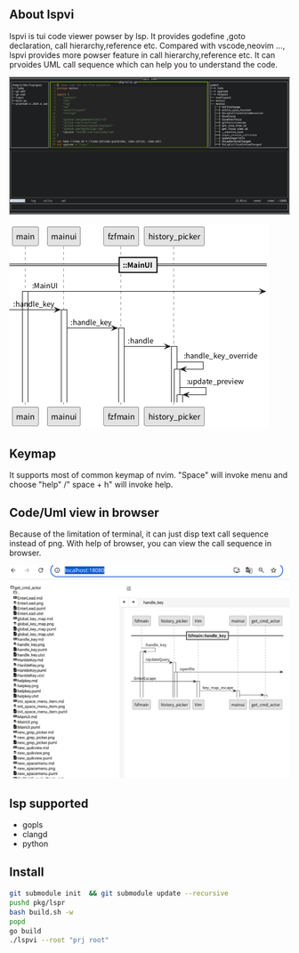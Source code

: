 ## About lspvi
lspvi is tui code viewer powser by lsp.
It provides godefine ,goto declaration, call hierarchy,reference  etc.
Compared with vscode,neovim ..., lspvi provides  more powser feature in call hierarchy,reference etc. It can prvoides UML call sequence which can help you to understand the code.

![terminal](screen1.png)

![uml](main.png)
## Keymap 
It supports most of common keymap of nvim. "Space" will invoke menu and  choose "help" /" space + h" will invoke help.

## Code/Uml  view in browser
Because of the limitation of terminal, it can just disp text call sequence instead of png. With help of browser, you can view the call sequence in browser.

![web](web.png)

## lsp supported
- gopls
- clangd
- python

## Install
~~~sh
git submodule init  && git submodule update --recursive
pushd pkg/lspr
bash build.sh -w
popd
go build
./lspvi --root "prj root"
~~~


